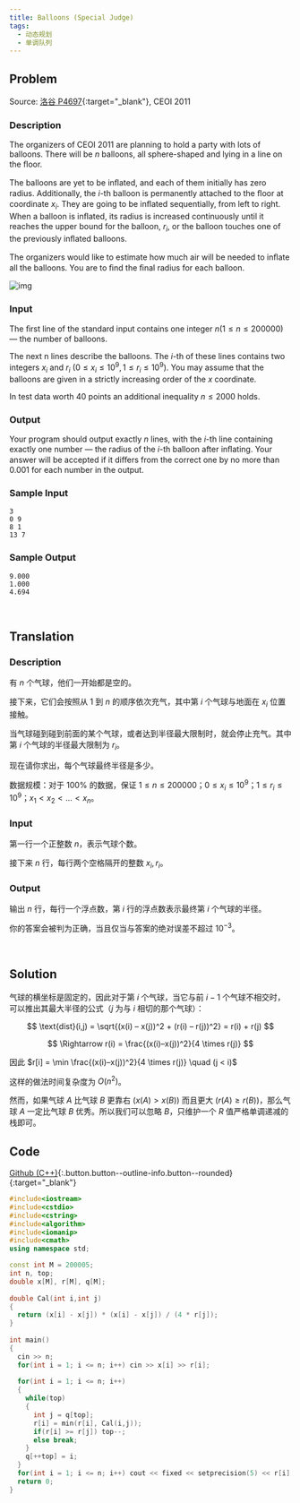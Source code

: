 ```yaml
---
title: Balloons (Special Judge)
tags:
  - 动态规划
  - 单调队列
---
```




## Problem

Source: [洛谷 P4697](https://www.luogu.org/problemnew/show/P4697){:target="_blank"}, CEOI 2011



### Description

The organizers of CEOI 2011 are planning to hold a party with lots of balloons. There will be $n$ balloons, all sphere-shaped and lying in a line on the ﬂoor.

The balloons are yet to be inﬂated, and each of them initially has zero radius. Additionally, the $i$-th balloon is permanently attached to the ﬂoor at coordinate $x_i$. They are going to be inﬂated sequentially, from left to right. When a balloon is inﬂated, its radius is increased continuously until it reaches the upper bound for the balloon, $r_i$, or the balloon touches one of the previously inﬂated balloons.

The organizers would like to estimate how much air will be needed to inﬂate all the balloons. You are to ﬁnd the ﬁnal radius for each balloon.

![img](/assets/images/in-post/DP/ceoi2011-balloons.png)



### Input

The ﬁrst line of the standard input contains one integer $n (1 \leq n \leq 200 000)$ — the number of balloons.

The next n lines describe the balloons. The $i$-th of these lines contains two integers $x_i$ and $r_i$ $(0 \leq x_i \leq 10^9,1 \leq r_i \leq 10^9)$. You may assume that the balloons are given in a strictly increasing order of the $x$ coordinate.

In test data worth 40 points an additional inequality $n \leq 2000$ holds.



### Output

Your program should output exactly $n$ lines, with the $i$-th line containing exactly one number — the radius of the $i$-th balloon after inﬂating. Your answer will be accepted if it diﬀers from the correct one by no more than 0.001 for each number in the output.



### Sample Input

```
3
0 9
8 1
13 7
```



### Sample Output

```
9.000
1.000
4.694
```



&nbsp;

## Translation

### Description

有 $n$ 个气球，他们一开始都是空的。

接下来，它们会按照从 1 到 $n$ 的顺序依次充气，其中第 $i$ 个气球与地面在 $x_i$ 位置接触。

当气球碰到碰到前面的某个气球，或者达到半径最大限制时，就会停止充气。其中第 $i$ 个气球的半径最大限制为 $r_i$。

现在请你求出，每个气球最终半径是多少。

数据规模：对于 $100 \%$ 的数据，保证 $1 \leq n \leq 200000$；$0 \leq x_i \leq 10^9$；$1 \leq r_i \leq 10^9$；$x_1 < x_2 < \dots < x_n$。



### Input

第一行一个正整数 $n$，表示气球个数。

接下来 $n$ 行，每行两个空格隔开的整数 $x_i, r_i$。



### Output

输出 $n$ 行，每行一个浮点数，第 $i$ 行的浮点数表示最终第 $i$ 个气球的半径。

你的答案会被判为正确，当且仅当与答案的绝对误差不超过 $10^{-3}$。




&nbsp;&nbsp;
## Solution

气球的横坐标是固定的，因此对于第 $i$ 个气球，当它与前 $i-1$ 个气球不相交时，可以推出其最大半径的公式（$j$ 为与 $i$ 相切的那个气球）：

$$
\text{dist}(i,j) = \sqrt{(x(i) – x(j))^2 + (r(i) – r(j))^2} = r(i) + r(j)
$$

$$
\Rightarrow r(i) = \frac{(x(i)–x(j))^2}{4 \times r(j)}
$$

因此 $r[i] = \min \frac{(x(i)–x(j))^2}{4 \times r(j)} \quad (j < i)$

这样的做法时间复杂度为 $O(n^2)$。

然而，如果气球 $A$ 比气球 $B$ 更靠右 $(x(A)>x(B))$ 而且更大 $(r(A) \geq r(B))$，那么气球 $A$ 一定比气球 $B$ 优秀。所以我们可以忽略 $B$，只维护一个 $R$ 值严格单调递减的栈即可。



## Code

[Github (C++)](https://github.com/Renovamen/OI-ACM/blob/master/Dynamic-Programming/Monotone-Queue/CEOI2011-Balloons.cpp){:.button.button--outline-info.button--rounded}{:target="_blank"}



```c++
#include<iostream>
#include<cstdio>
#include<cstring>
#include<algorithm>
#include<iomanip>
#include<cmath>
using namespace std;

const int M = 200005;
int n, top;
double x[M], r[M], q[M];
 
double Cal(int i,int j)
{
  return (x[i] - x[j]) * (x[i] - x[j]) / (4 * r[j]);
}
 
int main()
{
  cin >> n;
  for(int i = 1; i <= n; i++) cin >> x[i] >> r[i];
 
  for(int i = 1; i <= n; i++)
  {
    while(top)
    {	
      int j = q[top];
      r[i] = min(r[i], Cal(i,j));
      if(r[i] >= r[j]) top--;
      else break;
    }
    q[++top] = i;
  }  
  for(int i = 1; i <= n; i++) cout << fixed << setprecision(5) << r[i] << endl;
  return 0;
}
```